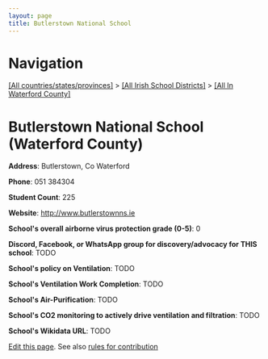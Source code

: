 ```yaml
---
layout: page
title: Butlerstown National School
---
```

# Navigation

[[All countries/states/provinces]](../../..) > [[All Irish School Districts]](../..) > [[All In Waterford County]](..)

# Butlerstown National School (Waterford County)

**Address**: Butlerstown, Co Waterford

**Phone**: 051 384304

**Student Count**: 225

**Website**: <http://www.butlerstownns.ie>

**School's overall airborne virus protection grade (0-5)**: 0

**Discord, Facebook, or WhatsApp group for discovery/advocacy for THIS school**: TODO

**School's policy on Ventilation**: TODO

**School's Ventilation Work Completion**: TODO

**School's Air-Purification**: TODO

**School's CO2 monitoring to actively drive ventilation and filtration**: TODO

**School's Wikidata URL**: TODO


[Edit this page](https://github.com/ventilate-schools/Ireland/edit/main/./Waterford_County/Butlerstown_National_School.md). See also [rules for contribution](../../../contribution-rules/)